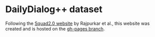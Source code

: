 # DailyDialog++ dataset

Following the [Squad2.0 website](https://github.com/rajpurkar/SQuAD-explorer) by Rajpurkar et al., this website was created and is hosted on the [gh-pages branch](https://github.com/iitmnlp/DailyDialog-plusplus/tree/gh-pages).
